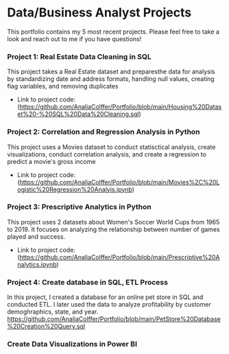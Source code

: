 # Data/Business Analyst Projects

This portfolio contains my 5 most recent projects. Please feel free to take a look and reach out to me if you have questions!
    
### **Project 1: Real Estate Data Cleaning in SQL**

This project takes a Real Estate dataset and preparesthe  data for analysis by standardizing date and address formats, handling null values, creating flag variables, and removing duplicates
- Link to project code: (https://github.com/AnaliaColffer/Portfolio/blob/main/Housing%20Dataset%20-%20SQL%20Data%20Cleaning.sql) 

### **Project 2: Correlation and Regression Analysis in Python**

This project uses a Movies dataset to conduct statisctical analysis, create visualizations, conduct correlation analysis, and create a regression to predict a movie's gross income
- Link to project code: (https://github.com/AnaliaColffer/Portfolio/blob/main/Movies%2C%20Logistic%20Regression%20Analyis.ipynb)

### **Project 3: Prescriptive Analytics in Python**

This project uses 2 datasets about Women's Soccer World Cups from 1965 to 2019. It focuses on analyzing the relationship between number of games played and success.  
- Link to project code: (https://github.com/AnaliaColffer/Portfolio/blob/main/Prescriptive%20Analytics.ipynb)

### **Project 4: Create database in SQL, ETL Process**

In this project, I created a database for an online pet store in SQL and conducted ETL. I later used the data to analyze profitability by customer demoghraphics, state, and year.
    https://github.com/AnaliaColffer/Portfolio/blob/main/PetStore%20Database%20Creation%20Query.sql

### **Create Data Visualizations in Power BI**
